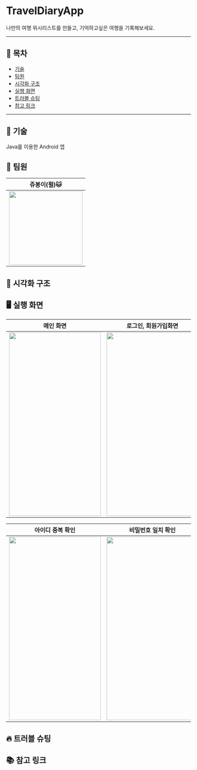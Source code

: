 # TravelDiaryApp
나만의 여행 위시리스트를 만들고, 기억하고싶은 여행을 기록해보세요.

---
## 🔎 목차
- [기술](#-기술)
- [팀원](#-팀원)
- [시각화 구조](#-시각화-구조)
- [실행 화면](#-실행-화면)
- [트러블 슈팅](#-트러블-슈팅)
- [참고 링크](#-참고-링크)

---
## 💬 기술
Java를 이용한 Android 앱

## 👥 팀원
|쥬봉이(펄)🐱|
|---|
|<img src="https://avatars.githubusercontent.com/u/126065608?v=4" width="200" height="200">|

## 👀 시각화 구조

## 🖥️ 실행 화면
|메인 화면|로그인, 회원가입화면|
|-|-|
|<img src="https://github.com/jyubong/TravelDiaryApp/assets/126065608/4b1c677b-9fe2-41e2-9afa-1efdc73056d5" width="250" height="500">|<img src="https://github.com/jyubong/TravelDiaryApp/assets/126065608/fdfc80d9-97b9-4adf-a0f9-30dca94658ac" width="250" height="500">|

|아이디 중복 확인|비밀번호 일치 확인|
|-|-|
|<img src="https://github.com/jyubong/TravelDiaryApp/assets/126065608/69bea9ea-b07b-4d6a-96c7-518d45464ded" width="250" height="500">|<img src="https://github.com/jyubong/TravelDiaryApp/assets/126065608/45185586-de82-45dc-af8c-d2d98e3a27fb" width="250" height="500">|


## 🔥 트러블 슈팅

## 📚 참고 링크
